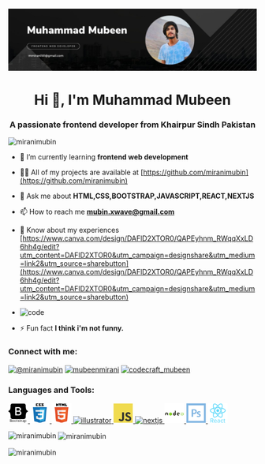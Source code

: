 ![logo](https://github.com/miranimubin/cover-img/blob/main/cover.jpg)
<h1 align="center">Hi 👋, I'm Muhammad Mubeen</h1>
<h3 align="center">A passionate frontend developer from Khairpur Sindh Pakistan</h3>

<p align="left"> <img src="https://komarev.com/ghpvc/?username=miranimubin&label=Profile%20views&color=0e75b6&style=flat" alt="miranimubin" /> </p>

- 🌱 I’m currently learning **frontend web development**

- 👨‍💻 All of my projects are available at [https://github.com/miranimubin](https://github.com/miranimubin)

- 💬 Ask me about **HTML,CSS,BOOTSTRAP,JAVASCRIPT,REACT,NEXTJS**

- 📫 How to reach me **mubin.xwave@gmail.com**

- 📄 Know about my experiences [https://www.canva.com/design/DAFlD2XTOR0/QAPEyhnm_RWqqXxLD6hh4g/edit?utm_content=DAFlD2XTOR0&utm_campaign=designshare&utm_medium=link2&utm_source=sharebutton](https://www.canva.com/design/DAFlD2XTOR0/QAPEyhnm_RWqqXxLD6hh4g/edit?utm_content=DAFlD2XTOR0&utm_campaign=designshare&utm_medium=link2&utm_source=sharebutton)

- <img align="right" alt="code" width="500px" src="https://repository-images.githubusercontent.com/462900780/0a10af70-6cbf-46df-9071-0ff586a3b1d6">
- ⚡ Fun fact **I think i'm not funny.**

<h3 align="left">Connect with me:</h3>
<p align="left">
<a href="https://twitter.com/@miranimubin" target="blank"><img align="center" src="https://raw.githubusercontent.com/rahuldkjain/github-profile-readme-generator/master/src/images/icons/Social/twitter.svg" alt="@miranimubin" height="30" width="40" /></a>
<a href="https://linkedin.com/in/mubeenmirani" target="blank"><img align="center" src="https://raw.githubusercontent.com/rahuldkjain/github-profile-readme-generator/master/src/images/icons/Social/linked-in-alt.svg" alt="mubeenmirani" height="30" width="40" /></a>
<a href="https://instagram.com/codecraft_mubeen" target="blank"><img align="center" src="https://raw.githubusercontent.com/rahuldkjain/github-profile-readme-generator/master/src/images/icons/Social/instagram.svg" alt="codecraft_mubeen" height="30" width="40" /></a>
</p>

<h3 align="left">Languages and Tools:</h3>
<p align="left"> <a href="https://getbootstrap.com" target="_blank" rel="noreferrer"> <img src="https://raw.githubusercontent.com/devicons/devicon/master/icons/bootstrap/bootstrap-plain-wordmark.svg" alt="bootstrap" width="40" height="40"/> </a> <a href="https://www.w3schools.com/css/" target="_blank" rel="noreferrer"> <img src="https://raw.githubusercontent.com/devicons/devicon/master/icons/css3/css3-original-wordmark.svg" alt="css3" width="40" height="40"/> </a> <a href="https://www.w3.org/html/" target="_blank" rel="noreferrer"> <img src="https://raw.githubusercontent.com/devicons/devicon/master/icons/html5/html5-original-wordmark.svg" alt="html5" width="40" height="40"/> </a> <a href="https://www.adobe.com/in/products/illustrator.html" target="_blank" rel="noreferrer"> <img src="https://www.vectorlogo.zone/logos/adobe_illustrator/adobe_illustrator-icon.svg" alt="illustrator" width="40" height="40"/> </a> <a href="https://developer.mozilla.org/en-US/docs/Web/JavaScript" target="_blank" rel="noreferrer"> <img src="https://raw.githubusercontent.com/devicons/devicon/master/icons/javascript/javascript-original.svg" alt="javascript" width="40" height="40"/> </a> <a href="https://nextjs.org/" target="_blank" rel="noreferrer"> <img src="https://cdn.worldvectorlogo.com/logos/nextjs-2.svg" alt="nextjs" width="40" height="40"/> </a> <a href="https://nodejs.org" target="_blank" rel="noreferrer"> <img src="https://raw.githubusercontent.com/devicons/devicon/master/icons/nodejs/nodejs-original-wordmark.svg" alt="nodejs" width="40" height="40"/> </a> <a href="https://www.photoshop.com/en" target="_blank" rel="noreferrer"> <img src="https://raw.githubusercontent.com/devicons/devicon/master/icons/photoshop/photoshop-line.svg" alt="photoshop" width="40" height="40"/> </a> <a href="https://reactjs.org/" target="_blank" rel="noreferrer"> <img src="https://raw.githubusercontent.com/devicons/devicon/master/icons/react/react-original-wordmark.svg" alt="react" width="40" height="40"/> </a> </p>

<p><img align="left" src="https://github-readme-stats.vercel.app/api/top-langs?username=miranimubin&show_icons=true&locale=en&layout=compact" alt="miranimubin" /></p>

<p>&nbsp;<img align="center" src="https://github-readme-stats.vercel.app/api?username=miranimubin&show_icons=true&locale=en" alt="miranimubin" /></p>

<p><img align="center" src="https://github-readme-streak-stats.herokuapp.com/?user=miranimubin&" alt="miranimubin" /></p>
